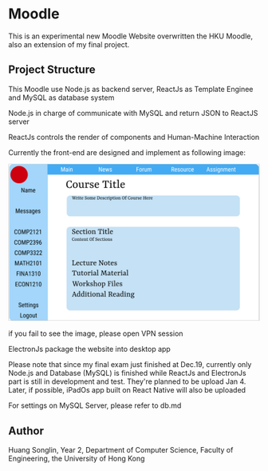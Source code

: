 # Moodle
This is an experimental new Moodle Website overwritten the HKU Moodle, also an extension of my final project.

## Project Structure
This Moodle use Node.js as backend server, ReactJs as Template Enginee and MySQL as database system

Node.js in charge of communicate with MySQL and return JSON to ReactJS server

ReactJs controls the render of components and Human-Machine Interaction

Currently the front-end are designed and implement as following image:

![Design](https://github.com/huangs0/Moodle/blob/main/Design.png?raw=true)

if you fail to see the image, please open VPN session

ElectronJs package the website into desktop app

Please note that since my final exam just finished at Dec.19, currently only Node.js and Database (MySQL) is finished while ReactJs and ElectronJs part is still in development and test. They're planned to be upload Jan 4. Later, if possible, iPadOs app built on React Native will also be uploaded

For settings on MySQL Server, please refer to db.md
## Author 
Huang Songlin, Year 2, Department of Computer Science, Faculty of Engineering, the University of Hong Kong

